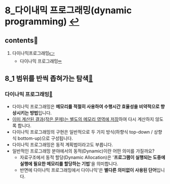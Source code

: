 # 8_다이내믹 프로그래밍(dynamic programming) [↩](../this_is_codingtest)

## contents📑<a id="contents"></a>

1. 다이나믹프로그래밍[👉](#8_1)
   * 다이나믹 프로그래밍[✏](#8_1_1)

## 8_1 범위를 반씩 좁혀가는 탐색[📑](#contents)<a id="7_1"></a>

### 다이나믹 프로그래밍[📑](#contents)<a id="8_1"></a>

* 다이나믹 프로그래밍은 **메모리를 적절히 사용하여 수행시간 효율성을 비약적으로 향상시키는 방법**입니다.
* <u>이미 계산된 결과(작은 문제)는 별도의 메모리 영역에 저장</u>하여 다시 계산하지 않도록 합니다.
* 다이나믹 프로그래밍의 구현은 일반적으로 두 가지 방식(하향식 top-down / 상향식 bottom-up)으로 구성됩니다.
* 다이나믹 프로그래밍은 동적 계획법이라고도 부릅니다.
* 일반적인 프로그래밍 분야에서의 동적(Dynamic)이란 어떤 의미를 가질까요?
  * 자료구조에서 동적 할당(Dynamic Allocation)은 '**프로그램이 실행되는 도중에 실행에 필요한 메모리를 할당하는 기법**'을 의미합니다.
  * 반면에 다이나믹 프로그래밍에서 다이나믹'은 **별다른 의미없이 사용된 단어**입니다.
